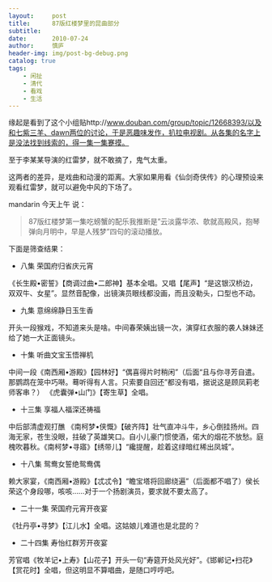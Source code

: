 ```yaml
---
layout:     post
title:      87版红楼梦里的昆曲部分
subtitle:   
date:       2010-07-24
author:     慎庐
header-img: img/post-bg-debug.png
catalog: true
tags:
    - 闲扯
    - 清代
    - 看戏
    - 生活
---
```


缘起是看到了这个小组贴http://www.douban.com/group/topic/12668393/以及和七紫三羊、dawn两位的讨论，于是恶趣味发作，扒拉电视剧。从各集的名字上是没法找到线索的，得一集一集蹇摸。

至于李某某导演的红雷梦，就不敢摘了，鬼气太重。

这两者的差异，是戏曲和动漫的距离。大家如果用看《仙剑奇侠传》的心理预设来观看红雷梦，就可以避免中风的下场了。

mandarin 今天上午 说：

> 87版红楼梦第一集吃螃蟹的配乐我推断是”云淡露华浓、欹就高殿风，抱琴弹向月明中，早是人残梦”四句的滚动播放。

下面是筛查结果：



- 八集 荣国府归省庆元宵 

《长生殿•密誓》【商调过曲•二郎神】基本全唱。又唱【尾声】“是这银汉桥边，双双牛、女星”。显然音配像，出镜演员眼线都没画，而且没勒头，口型也不动。



- 九集 意绵绵静日玉生香 

开头一段猴戏，不知道来头是啥。中间春荣姨出镜一次，演穿红衣服的袭人妹妹还给了她一大正面镜头。



- 十集 听曲文宝玉悟禅机 

中间一段《南西厢•游殿》【园林好】“偶喜得片时稍闲”（后面“且与你寻芳自遣。那鹦鹉在笼中巧啭。蓦听得有人言。只索要自回还”都没有唱，据说这是顾凤莉老师客串？） 《虎囊弹•山门》【寄生草】全唱。



- 十三集 享福人福深还祷福 

中后部清虚观打醮 《南柯梦•侠慨》【破齐阵】壮气直冲斗牛，乡心倒挂扬州。四海无家，苍生没眼，拄破了英雄笑口。自小儿豪门惯使酒，偌大的烟花不放愁。庭槐吹暮秋。《南柯梦•寻寤》【绣带儿】“纔提醒，趁着这绿暗红稀出凤城”。



- 十八集 鸳鸯女誓绝鸳鸯偶 

赖大家宴，《南西厢•游殿》【忒忒令】“瞻宝塔将回廊绕遍”（后面都不唱了）侯长荣这个身段哪，咳咳……对于一个扬剧演员，要求就不要太高了。 



- 二十一集 荣国府元宵开夜宴 

《牡丹亭•寻梦》【江儿水】全唱。这姑娘儿难道也是北昆的？



- 二十四集 寿怡红群芳开夜宴 

芳官唱《牧羊记•上寿》【山花子】开头一句“寿筵开处风光好”。《邯郸记•扫花》【赏花时】全唱，但这明显不算唱曲，是随口哼哼吧。

